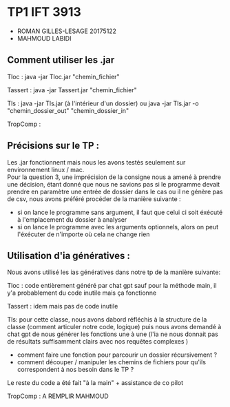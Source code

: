 # TP1 IFT 3913 

- ROMAN GILLES-LESAGE 20175122
- MAHMOUD LABIDI

## Comment utiliser les .jar 

Tloc : java -jar Tloc.jar "chemin_fichier"

Tassert : java -jar Tassert.jar "chemin_fichier"

Tls : java -jar Tls.jar (à l'intérieur d'un dossier) ou java -jar Tls.jar -o "chemin_dossier_out" "chemin_dossier_in" 

TropComp : 

## Précisions sur le TP : 

Les .jar fonctionnent mais nous les avons testés seulement sur environnement linux / mac.  
Pour la question 3, une imprécision de la consigne nous a amené à prendre une décision,
étant donné que nous ne savions pas si le programme devait prendre en paramètre une entrée de dossier 
dans le cas ou il ne génère pas de csv, nous avons préféré procéder de la manière suivante :   
- si on lance le programme sans argument, il faut que celui ci soit éxécuté à l'emplacement du dossier à analyser
- si on lance le programme avec les arguments optionnels, alors on peut l'éxécuter de n'importe où cela ne change rien

## Utilisation d'ia génératives : 
Nous avons utilisé les ias génératives dans notre tp de la manière suivante:

Tloc : code entièrement généré par chat gpt sauf pour la méthode main, il y'a probablement du code inutile mais ça fonctionne  


Tassert : idem mais pas de code inutile        


Tls: pour cette classe, nous avons dabord réfléchis à la structure de la classe (comment articuler notre code, logique)
puis nous avons demandé à chat gpt de nous générer les fonctions une à une
(l'ia ne nous donnait pas de résultats suffisamment clairs avec nos requêtes complexes )
- comment faire une fonction pour parcourir un dossier récursivement ?
- comment découper / manipuler les chemins de fichiers pour qu'ils correspondent à nos besoin dans le TP ?   

Le reste du code a été fait "à la main" + assistance de co pilot 

TropComp : A REMPLIR MAHMOUD 

